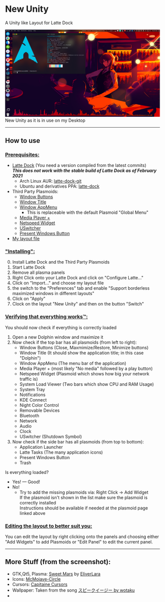 # New Unity
A Unity like Layout for Latte Dock

![New Unity as it is in use on my Desktop](assets/images/Screenshot_001.png)
New Unity as it is in use on my Desktop

---
## How to use
### <u>Prerequisites:</u>
- [Latte Dock](https://invent.kde.org/plasma/latte-dock) (You need a version compiled from the latest commits)  
***This does not work with the stable build of Latte Dock as of February 2021***
  - Arch Linux AUR: [latte-dock-git](https://aur.archlinux.org/packages/latte-dock-git/)
  - Ubuntu and derivatives PPA: [latte-dock](https://launchpad.net/~rikmills/+archive/ubuntu/latte-dock)
- Third Party Plasmoids:
  - [Window Buttons](https://store.kde.org/p/1272871/)
  - [Window Title](https://store.kde.org/p/1274218/)
  - [Window AppMenu](https://store.kde.org/p/1274975/)
    - This is replaceable with the default Plasmoid "Global Menu"
  - [Media Player +](https://store.kde.org/p/1317639/)
  - [Netspeed Widget](https://store.kde.org/p/998895)
  - [USwitcher](https://store.kde.org/p/1194339)
  - [Present Windows Button](https://store.kde.org/p/1181039)
- [My layout file](New-Unity.layout.latte)

### <u>"Installing":</u> 
0. Install Latte Dock and the Third Party Plasmoids
1. Start Latte Dock
2. Remove all plasma panels
3. Right Click onto your Latte Dock and click on "Configure Latte..." 
4. Click on "Import..." and choose my layout file
5. the switch to the "Preferences" tab and enable 
   "Support borderless maximized windows in different layouts"
6. Click on "Apply"
7. Clock on the layout "New Unity" and then on the button "Switch"

### <u>Verifying that everything works™:</u>
You should now check if everything is correctly loaded
1. Open a new Dolphin window and maximize it
2. Now check if the top bar has all plasmoids (from left to right):
   - Window Buttons (Close, Maxmimize/Restore, Minimize buttons)
   - Window Title (It should show the application title; in this case "Dolphin")
   - Window AppMenu (The menu bar of the application)
   - Media Player + (most likely "No media" followed by a play button)
   - Netspeed Widget (Plasmoid which shows how big your network traffic is)
   - System Load Viewer (Two bars which show CPU and RAM Usage)
   - System Tray
   - Notifications
   - KDE Connect
   - Night Color Control
   - Removable Devices
   - Bluetooth
   - Network
   - Audio
   - Clock
   - USwitcher (Shutdown Symbol)
3. Now check if the side bar has all plasmoids (from top to bottom):
   - Application Launcher
   - Latte Tasks (The many application icons)
   - Present Windows Button
   - Trash

Is everything loaded?
- Yes! — Good!
- No!
  - Try to add the missing plasmoids via: Right Click -> Add Widget  
    If the plasmoid isn't shown in the list make sure the plasmoid is correctly installed  
    Instructions should be available if needed at the plasmoid page linked above

### <u>Editing the layout to better suit you:</u>
You can edit the layout by right clicking onto the panels and choosing either "Add Widgets" to add Plasmoids or "Edit Panel" to edit the current panel.

---
## More Stuff (from the screenshot):
- GTK,Qt5, Plasma: [Sweet Mars](https://store.kde.org/p/1393507/) by [EliverLara](https://github.com/EliverLara) 
- Icons: [McMojave-Circle](https://store.kde.org/p/1305429)
- Cursors: [Capitaine Cursors](https://store.kde.org/p/1148692)
- Wallpaper: Taken from the song [スピークイージー by wotaku](https://www.youtube.com/watch?v=P8aUNilN7JQ)
- 